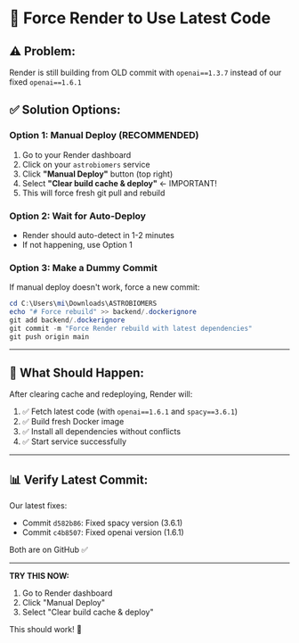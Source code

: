 # 🔄 Force Render to Use Latest Code

## ⚠️ Problem:
Render is still building from OLD commit with `openai==1.3.7` instead of our fixed `openai==1.6.1`

## ✅ Solution Options:

### Option 1: Manual Deploy (RECOMMENDED)
1. Go to your Render dashboard
2. Click on your `astrobiomers` service
3. Click **"Manual Deploy"** button (top right)
4. Select **"Clear build cache & deploy"** ← IMPORTANT!
5. This will force fresh git pull and rebuild

### Option 2: Wait for Auto-Deploy
- Render should auto-detect in 1-2 minutes
- If not happening, use Option 1

### Option 3: Make a Dummy Commit
If manual deploy doesn't work, force a new commit:
```powershell
cd C:\Users\mi\Downloads\ASTROBIOMERS
echo "# Force rebuild" >> backend/.dockerignore
git add backend/.dockerignore
git commit -m "Force Render rebuild with latest dependencies"
git push origin main
```

---

## 🎯 What Should Happen:

After clearing cache and redeploying, Render will:
1. ✅ Fetch latest code (with `openai==1.6.1` and `spacy==3.6.1`)
2. ✅ Build fresh Docker image
3. ✅ Install all dependencies without conflicts
4. ✅ Start service successfully

---

## 📊 Verify Latest Commit:

Our latest fixes:
- Commit `d582b86`: Fixed spacy version (3.6.1)
- Commit `c4b8507`: Fixed openai version (1.6.1)

Both are on GitHub ✅

---

**TRY THIS NOW:**
1. Go to Render dashboard
2. Click "Manual Deploy"
3. Select "Clear build cache & deploy"

This should work! 🚀
